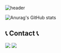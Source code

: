 <!--
### Hi there 👋
-->

![header](https://capsule-render.vercel.app/api?type=venom&color=gradient&text=Welcome%20to%20SOHEE's%20GitHub%20👋&animation=twinkling&fontColor=black&fontSize=40&fontAlignY=50&fontAlign=50&height=180)

<!--
![header](https://capsule-render.vercel.app/api?type=wave&color=auto&height=300&section=header&text=capsule%20render&fontSize=90)
-->

<!--
**ullallas/ullallas** is a ✨ _special_ ✨ repository because its `README.md` (this file) appears on your GitHub profile.

Here are some ideas to get you started:

- 🔭 I’m currently working on ...
- 🌱 I’m currently learning ...
- 👯 I’m looking to collaborate on ...
- 🤔 I’m looking for help with ...
- 💬 Ask me about ...
- 📫 How to reach me: ...
- 😄 Pronouns: ...
- ⚡ Fun fact: ...
-->

![Anurag's GitHub stats](https://github-readme-stats.vercel.app/api?username=ullallas&count_private=true&show_icons=true&bg_color=00000000)

## 📞 Contact 📞
<a href="https://www.instagram.com/hi_sohee_/" target="_blank"><img src="https://img.shields.io/badge/hi_sohee_-E4405F?style=flat&logo=Instagram&logoColor=white"/></a>
<img src="https://img.shields.io/badge/chou1520@yonsei.ac.kr-EA4335?style=flat&logo=Gmail&logoColor=white"/></a>
